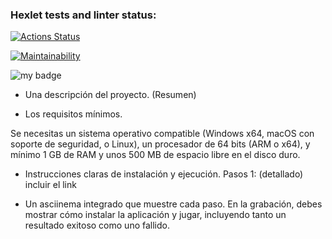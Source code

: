 ### Hexlet tests and linter status:
[![Actions Status](https://github.com/ByronDakFox/python-project-140/actions/workflows/hexlet-check.yml/badge.svg)](https://github.com/ByronDakFox/python-project-140/actions)

[![Maintainability](https://qlty.sh/gh/ByronDakFox/projects/python-project-140/maintainability.svg)](https://qlty.sh/gh/ByronDakFox/projects/python-project-140)

![my badge](https://badgen.net/badge/hello/world/red?icon=twitter)

* Una descripción del proyecto.
(Resumen)

* Los requisitos mínimos.

Se necesitas un sistema operativo compatible (Windows x64, macOS con soporte de seguridad, o Linux), un procesador de 64 bits (ARM o x64), y mínimo 1 GB de RAM y unos 500 MB de espacio libre en el disco duro.

* Instrucciones claras de instalación y ejecución.
Pasos 1:
(detallado) incluir el link

* Un asciinema integrado que muestre cada paso. En la grabación, debes mostrar cómo instalar la aplicación y jugar, incluyendo tanto un resultado exitoso como uno fallido.

